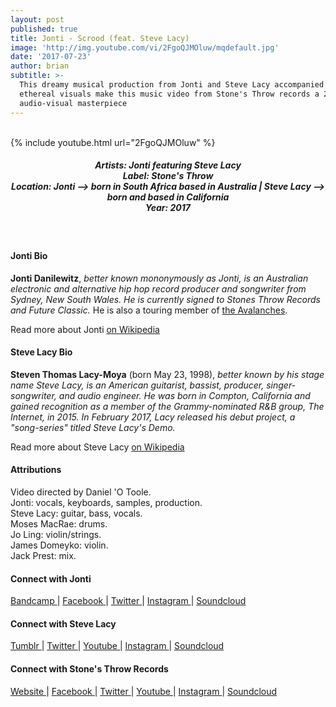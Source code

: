 ```yaml
---
layout: post
published: true
title: Jonti - Scrood (feat. Steve Lacy)
image: 'http://img.youtube.com/vi/2FgoQJMOluw/mqdefault.jpg'
date: '2017-07-23'
author: brian
subtitle: >-
  This dreamy musical production from Jonti and Steve Lacy accompanied by
  ethereal visuals make this music video from Stone's Throw records a 202 second
  audio-visual masterpiece
---
```

<br>
{% include youtube.html url="2FgoQJMOluw" %} 
<br>
<h5 style="text-align: center;">
Artists: Jonti featuring Steve Lacy <br>
Label: Stone's Throw <br>
Location: Jonti --> born in South Africa based in Australia | Steve Lacy --> born and based in California <br>
Year: 2017
</h5>
<br>


#### Jonti Bio

**Jonti Danilewitz**, *better known mononymously as Jonti, is an Australian electronic and alternative hip hop record producer and songwriter from Sydney, New South Wales. He is currently signed to Stones Throw Records and Future Classic.* He is also a touring member of [the Avalanches](http://www.rwz.io/the-avalanches-subways/).

Read more about Jonti [on Wikipedia](https://en.wikipedia.org/wiki/Jonti)

#### Steve Lacy Bio

**Steven Thomas Lacy-Moya** (born May 23, 1998), *better known by his stage name Steve Lacy, is an American guitarist, bassist, producer, singer-songwriter, and audio engineer. He was born in Compton, California and gained recognition as a member of the Grammy-nominated R&B group, The Internet, in 2015. In February 2017, Lacy released his debut project, a "song-series" titled Steve Lacy's Demo.*

Read more about Steve Lacy [on Wikipedia](http://bit.ly/2tSuFXR)

#### Attributions

Video directed by Daniel 'O Toole. <br> 
Jonti: vocals, keyboards, samples, production. <br>
Steve Lacy: guitar, bass, vocals. <br>
Moses MacRae: drums. <br>
Jo Ling: violin/strings. <br>
James Domeyko: violin. <br>
Jack Prest: mix.

#### Connect with Jonti

<a class="fa fa-bandcamp" href="https://jontidanilewitz.bandcamp.com/" target="_blank"> Bandcamp </a> |
<a class="fa fa-facebook" href="https://www.facebook.com/jontidanimals" target="_blank"> Facebook </a> |
<a class="fa fa-twitter" href="https://twitter.com/Jonti_Danimals" target="_blank"> Twitter </a> |
<a class="fa fa-instagram" href="https://www.instagram.com/jontidanimals" target="_blank"> Instagram </a> |
<a class="fa fa-soundcloud" href="https://soundcloud.com/jontidanimals" target="_blank"> Soundcloud </a> 

#### Connect with Steve Lacy

<a class="fa fa-tumblr" href="http://steve-lacy.tumblr.com/" target="_blank"> Tumblr </a> |
<a class="fa fa-twitter" href="https://twitter.com/stevelacys" target="_blank"> Twitter </a> |
<a class="fa fa-youtube" href="https://www.youtube.com/channel/UCRt1A0W4iZfvsOhAH1yft2Q" target="_blank"> Youtube </a> |
<a class="fa fa-instagram" href="https://www.instagram.com/steve.lacy/" target="_blank"> Instagram </a> |
<a class="fa fa-soundcloud" href="https://soundcloud.com/steevlacy" target="_blank"> Soundcloud </a> 

#### Connect with Stone's Throw Records

<a class="fa fa-globe" href="http://www.stonesthrow.com/" target="_blank"> Website </a> |
<a class="fa fa-facebook" href="https://www.facebook.com/stonesthrow" target="_blank"> Facebook </a> |
<a class="fa fa-twitter" href="https://twitter.com/stonesthrow" target="_blank"> Twitter </a> |
<a class="fa fa-youtube" href="https://www.youtube.com/channel/UC0L0PDO9kUS46JC1wEjLEbg" target="_blank"> Youtube </a> |
<a class="fa fa-instagram" href="https://www.instagram.com/stonesthrow" target="_blank"> Instagram </a> |
<a class="fa fa-soundcloud" href="https://soundcloud.com/stonesthrow" target="_blank"> Soundcloud </a>
